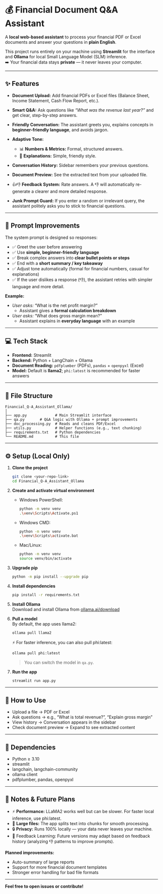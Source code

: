 # 💰 Financial Document Q&A Assistant

A **local web-based assistant** to process your financial PDF or Excel documents and answer your questions in **plain English**.

This project runs entirely on your machine using **Streamlit** for the interface and **Ollama** for local Small Language Model (SLM) inference.  
➡️ Your financial data stays **private** — it never leaves your computer.

---

## ✨ Features

- **Document Upload:** Add financial PDFs or Excel files (Balance Sheet, Income Statement, Cash Flow Report, etc.).
- **Smart Q&A:** Ask questions like *“What was the revenue last year?”* and get clear, step-by-step answers.
- **Friendly Conversation:** The assistant greets you, explains concepts in **beginner-friendly language**, and avoids jargon.
- **Adaptive Tone:**  
  - 📊 **Numbers & Metrics:** Formal, structured answers.  
  - 💬 **Explanations:** Simple, friendly style.
- **Conversation History:** Sidebar remembers your previous questions.
- **Document Preview:** See the extracted text from your uploaded file.
- 👍👎 **Feedback System:** Rate answers. A 👎 will automatically re-generate a clearer and more detailed response.

- **Junk Prompt Guard:** If you enter a random or irrelevant query, the assistant politely asks you to stick to financial questions.

---

## 🧠 Prompt Improvements

The system prompt is designed so responses:  
- ✅ Greet the user before answering  
- ✅ Use **simple, beginner-friendly language**  
- ✅ Break complex answers into **clear bullet points or steps**  
- ✅ End with a **short summary / key takeaway**  
- ✅ Adjust tone automatically (formal for financial numbers, casual for explanations)
- ✅ If the user dislikes a response (👎), the assistant retries with simpler language and more detail.

**Example:**  
- *User asks:* “What is the net profit margin?”  
  - Assistant gives a **formal calculation breakdown**  
- *User asks:* “What does gross margin mean?”  
  - Assistant explains in **everyday language** with an example

---

## 💻 Tech Stack

- **Frontend:** Streamlit  
- **Backend:** Python + LangChain + Ollama  
- **Document Reading:** `pdfplumber` (PDFs), `pandas` + `openpyxl` (Excel)  
- **Model:** Default is **llama2**; `phi:latest` is recommended for faster answers

---

## 📂 File Structure

```
Financial_Q-A_Assistant_Ollama/
│
├── app.py             # Main Streamlit interface
├── qa.py       # Q&A logic with Ollama + prompt improvements
├── doc_processing.py  # Reads and cleans PDF/Excel
├── utils.py           # Helper functions (e.g., text chunking)
├── requirements.txt   # Python dependencies
└── README.md          # This file
```

---

## ⚙️ Setup (Local Only)

1. **Clone the project**  
   ```bash
   git clone <your-repo-link>
   cd Financial_Q-A_Assistant_Ollama
   ```

2. **Create and activate virtual environment**

   - Windows PowerShell:
     ```bash
     python -m venv venv
     .\venv\Scripts\Activate.ps1
     ```
   - Windows CMD:
     ```bash
     python -m venv venv
     .\venv\Scripts\activate.bat
     ```
   - Mac/Linux:
     ```bash
     python -m venv venv
     source venv/bin/activate
     ```

3. **Upgrade pip**
   ```bash
   python -m pip install --upgrade pip
   ```

4. **Install dependencies**
   ```bash
   pip install -r requirements.txt
   ```

5. **Install Ollama**  
   Download and install Ollama from [ollama.ai/download](https://ollama.ai/download)

6. **Pull a model**  
   By default, the app uses llama2:
   ```bash
   ollama pull llama2
   ```
   ⚡ For faster inference, you can also pull phi:latest:
   ```bash
   ollama pull phi:latest
   ```
   > You can switch the model in `qa.py`.

7. **Run the app**
   ```bash
   streamlit run app.py
   ```

---

## 🚀 How to Use

- Upload a file → PDF or Excel
- Ask questions → e.g., “What is total revenue?”, “Explain gross margin”
- View history → Conversation appears in the sidebar
- Check document preview → Expand to see extracted content

---

## 📝 Dependencies

- Python ≥ 3.10
- streamlit
- langchain, langchain-community
- ollama client
- pdfplumber, pandas, openpyxl

---

## 📌 Notes & Future Plans

- ⚡ **Performance:** LLaMA2 works well but can be slower. For faster local inference, use phi:latest.
- 📄 **Large files:** The app splits text into chunks for smooth processing.
- 🔒 **Privacy:** Runs 100% locally — your data never leaves your machine.
- 🔄 Feedback Learning: Future versions may adapt based on feedback history (analyzing 👎 patterns to improve prompts).

**Planned improvements:**
- Auto-summary of large reports
- Support for more financial document templates
- Stronger error handling for bad file formats

---

**Feel free to open issues or contribute!**
